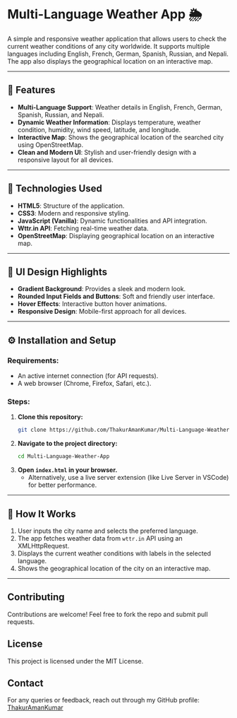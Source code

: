 # Multi-Language Weather App 🌦️

A simple and responsive weather application that allows users to check the current weather conditions of any city worldwide. It supports multiple languages including English, French, German, Spanish, Russian, and Nepali. The app also displays the geographical location on an interactive map.

---

## 🌟 Features
- **Multi-Language Support**: Weather details in English, French, German, Spanish, Russian, and Nepali.
- **Dynamic Weather Information**: Displays temperature, weather condition, humidity, wind speed, latitude, and longitude.
- **Interactive Map**: Shows the geographical location of the searched city using OpenStreetMap.
- **Clean and Modern UI**: Stylish and user-friendly design with a responsive layout for all devices.

---

## 🔧 Technologies Used
- **HTML5**: Structure of the application.
- **CSS3**: Modern and responsive styling.
- **JavaScript (Vanilla)**: Dynamic functionalities and API integration.
- **Wttr.in API**: Fetching real-time weather data.
- **OpenStreetMap**: Displaying geographical location on an interactive map.

---

## 🎨 UI Design Highlights
- **Gradient Background**: Provides a sleek and modern look.
- **Rounded Input Fields and Buttons**: Soft and friendly user interface.
- **Hover Effects**: Interactive button hover animations.
- **Responsive Design**: Mobile-first approach for all devices.

---

## ⚙️ Installation and Setup
### Requirements:
- An active internet connection (for API requests).
- A web browser (Chrome, Firefox, Safari, etc.).

### Steps:
1. **Clone this repository:**
    ```bash
    git clone https://github.com/ThakurAmanKumar/Multi-Language-Weather-App.git
    ```
2. **Navigate to the project directory:**
    ```bash
    cd Multi-Language-Weather-App
    ```
3. **Open `index.html` in your browser.**  
   - Alternatively, use a live server extension (like Live Server in VSCode) for better performance.

---

## 📜 How It Works
1. User inputs the city name and selects the preferred language.
2. The app fetches weather data from `wttr.in` API using an XMLHttpRequest.
3. Displays the current weather conditions with labels in the selected language.
4. Shows the geographical location of the city on an interactive map.

---

## Contributing
Contributions are welcome! Feel free to fork the repo and submit pull requests.

## License
This project is licensed under the MIT License.

## Contact
For any queries or feedback, reach out through my GitHub profile: [ThakurAmanKumar](https://github.com/ThakurAmanKumar)
